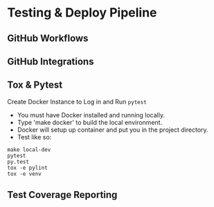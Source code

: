 # Testing & Deploy Pipeline

## GitHub Workflows

## GitHub Integrations

## Tox & Pytest

Create Docker Instance to Log in and Run `pytest`

- You must have Docker installed and running locally.
- Type 'make docker' to build the local environment.
- Docker will setup up container and put you in the project directory.
- Test like so:

```fish
make local-dev
pytest
py.test
tox -e pylint
tox -e venv
```

## Test Coverage Reporting
